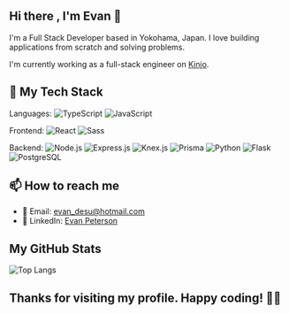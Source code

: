 ## Hi there , I'm Evan 👋

I'm a Full Stack Developer based in Yokohama, Japan. I love building applications from scratch and solving problems.

I'm currently working as a full-stack engineer on [Kinjo](http://www.kinjo-japan.com).

## 🔧 My Tech Stack

Languages:
![TypeScript](https://img.shields.io/badge/-TypeScript-007ACC?style=flat-square&logo=typescript&logoColor=white)
![JavaScript](https://img.shields.io/badge/-JavaScript-blue?style=flat-square&logo=javascript)

Frontend:
![React](https://img.shields.io/badge/-React-black?style=flat-square&logo=react)
![Sass](https://img.shields.io/badge/-Sass-C69?style=flat-square&logo=sass&logoColor=white)

Backend:
![Node.js](https://img.shields.io/badge/-Node.js-black?style=flat-square&logo=Node.js)
![Express.js](https://img.shields.io/badge/-Express.js-grey?style=flat-square&logo=express)
![Knex.js](https://img.shields.io/badge/-Knex.js-orange?style=flat-square&logo=knex)
![Prisma](https://img.shields.io/badge/-Prisma-purple?style=flat-square&logo=prisma)
![Python](https://img.shields.io/badge/-Python-3776AB?style=flat-square&logo=python&logoColor=white)
![Flask](https://img.shields.io/badge/-Flask-000000?style=flat-square&logo=flask)
![PostgreSQL](https://img.shields.io/badge/-PostgreSQL-336791?style=flat-square&logo=postgresql&logoColor=white)

## 📫 How to reach me

- 📧 Email: [evan_desu@hotmail.com](mailto:evan_desu@hotmail.com)
- 👥 LinkedIn: [Evan Peterson](https://www.linkedin.com/in/evan-peterson-desu/)

## My GitHub Stats
![Top Langs](https://github-readme-stats.vercel.app/api/top-langs/?username=evan-desu&count_private=true)


## Thanks for visiting my profile. Happy coding! 👨‍💻
